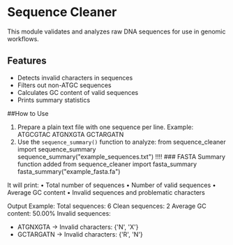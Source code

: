 # Sequence Cleaner
This module validates and analyzes raw DNA sequences for use in genomic workflows.

##  Features
- Detects invalid characters in sequences
- Filters out non-ATGC sequences
- Calculates GC content of valid sequences
- Prints summary statistics

##How to Use

1. Prepare a plain text file with one sequence per line. Example:
ATGCGTAC
ATGNXGTA
GCTARGATN
2. Use the `sequence_summary()` function to analyze:
from sequence_cleaner import sequence_summary
sequence_summary("example_sequences.txt")
!!!!   ### FASTA Summary function added
from sequence_cleaner import fasta_summary
fasta_summary("example_fasta.fa")

It will print:
•	Total number of sequences
•	Number of valid sequences
•	Average GC content
•	Invalid sequences and problematic characters


Output Example: 
Total sequences: 6
Clean sequences: 2
Average GC content: 50.00%
Invalid sequences:
- ATGNXGTA → Invalid characters: {'N', 'X'}
- GCTARGATN → Invalid characters: {'R', 'N'}
